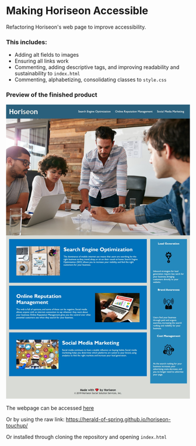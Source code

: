 # Making Horiseon Accessible
Refactoring Horiseon's web page to improve accessibility.

### This includes:
- Adding alt fields to images
- Ensuring all links work
- Commenting, adding descriptive tags, and improving readability and sustainability to `index.html`
- Commenting, alphabetizing, consolidating classes to `style.css`

### Preview of the finished product
![Horiseon](./images/Horiseon-web.jpeg?raw=true "Horiseon Home Page")

The webpage can be accessed [here](https://herald-of-spring.github.io/horiseon-touchup/)

Or by using the raw link: https://herald-of-spring.github.io/horiseon-touchup/

Or installed through cloning the repository and opening `index.html`